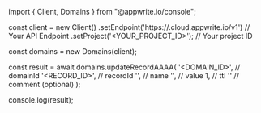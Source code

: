 import { Client, Domains } from "@appwrite.io/console";

const client = new Client()
    .setEndpoint('https://<REGION>.cloud.appwrite.io/v1') // Your API Endpoint
    .setProject('<YOUR_PROJECT_ID>'); // Your project ID

const domains = new Domains(client);

const result = await domains.updateRecordAAAA(
    '<DOMAIN_ID>', // domainId
    '<RECORD_ID>', // recordId
    '<NAME>', // name
    '', // value
    1, // ttl
    '<COMMENT>' // comment (optional)
);

console.log(result);
